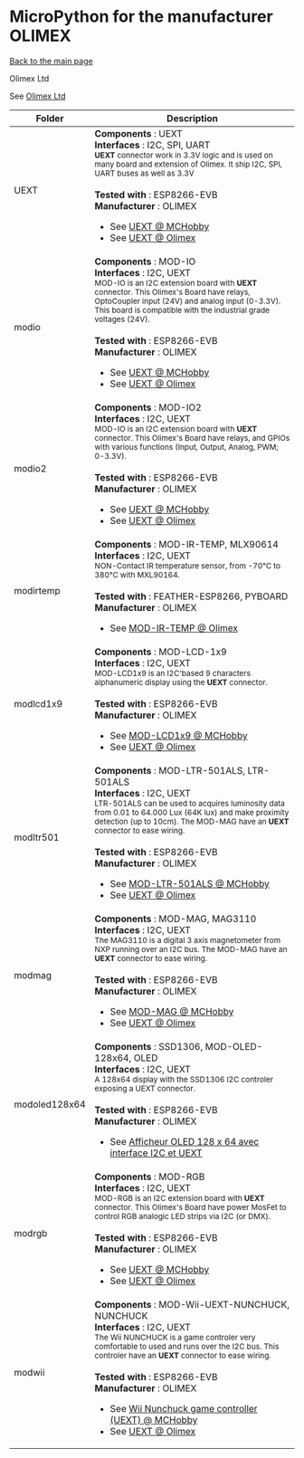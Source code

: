 # MicroPython for the manufacturer OLIMEX
[Back to the main page](../../readme.md)

Olimex Ltd

See
[Olimex Ltd](https://www.olimex.com/)
<table>
<thead>
  <th>Folder</th><th>Description</th>
</thead>
<tbody>
  <tr><td>UEXT</td>
      <td><strong>Components</strong> : UEXT<br />
      <strong>Interfaces</strong> : I2C, SPI, UART<br />
<small><strong>UEXT</strong> connector work in 3.3V logic and is used on many board and extension of Olimex. It ship I2C, SPI, UART buses as well as 3.3V</small><br/><br />
      <strong>Tested with</strong> : ESP8266-EVB<br />
      <strong>Manufacturer</strong> : OLIMEX<br />
<ul>
<li>See <a href="https://shop.mchobby.be/fr/138-uext">UEXT @ MCHobby</a></li>
<li>See <a href="https://www.olimex.com/Products/Modules/">UEXT @ Olimex</a></li>
</ul>
      </td>
  </tr>
  <tr><td>modio</td>
      <td><strong>Components</strong> : MOD-IO<br />
      <strong>Interfaces</strong> : I2C, UEXT<br />
<small>MOD-IO is an I2C extension board with <strong>UEXT</strong> connector. This Olimex's Board have relays, OptoCoupler input (24V) and analog input (0-3.3V).<br />This board is compatible with the industrial grade voltages (24V).</small><br/><br />
      <strong>Tested with</strong> : ESP8266-EVB<br />
      <strong>Manufacturer</strong> : OLIMEX<br />
<ul>
<li>See <a href="https://shop.mchobby.be/fr/138-uext">UEXT @ MCHobby</a></li>
<li>See <a href="https://www.olimex.com/Products/Modules/">UEXT @ Olimex</a></li>
</ul>
      </td>
  </tr>
  <tr><td>modio2</td>
      <td><strong>Components</strong> : MOD-IO2<br />
      <strong>Interfaces</strong> : I2C, UEXT<br />
<small>MOD-IO is an I2C extension board with <strong>UEXT</strong> connector. This Olimex's Board have relays, and GPIOs with various functions (Input, Output, Analog, PWM; 0-3.3V).</small><br/><br />
      <strong>Tested with</strong> : ESP8266-EVB<br />
      <strong>Manufacturer</strong> : OLIMEX<br />
<ul>
<li>See <a href="https://shop.mchobby.be/fr/138-uext">UEXT @ MCHobby</a></li>
<li>See <a href="https://www.olimex.com/Products/Modules/">UEXT @ Olimex</a></li>
</ul>
      </td>
  </tr>
  <tr><td>modirtemp</td>
      <td><strong>Components</strong> : MOD-IR-TEMP, MLX90614<br />
      <strong>Interfaces</strong> : I2C, UEXT<br />
<small>NON-Contact IR temperature sensor, from -70°C to 380°C with MXL90164.</small><br/><br />
      <strong>Tested with</strong> : FEATHER-ESP8266, PYBOARD<br />
      <strong>Manufacturer</strong> : OLIMEX<br />
<ul>
<li>See <a href="https://www.olimex.com/Products/Modules/Sensors/MOD-IR-TEMP/open-source-hardware">MOD-IR-TEMP @ Olimex</a></li>
</ul>
      </td>
  </tr>
  <tr><td>modlcd1x9</td>
      <td><strong>Components</strong> : MOD-LCD-1x9<br />
      <strong>Interfaces</strong> : I2C, UEXT<br />
<small>MOD-LCD1x9 is an I2C'based 9 characters alphanumeric display using the <strong>UEXT</strong> connector.</small><br/><br />
      <strong>Tested with</strong> : ESP8266-EVB<br />
      <strong>Manufacturer</strong> : OLIMEX<br />
<ul>
<li>See <a href="https://shop.mchobby.be/esp8266-esp32-wifi-iot/1414-uext-lcd-display-1-line-of-9-alphanumeric-chars-3232100014145-olimex.html">MOD-LCD1x9 @ MCHobby</a></li>
<li>See <a href="https://www.olimex.com/Products/Modules/">UEXT @ Olimex</a></li>
</ul>
      </td>
  </tr>
  <tr><td>modltr501</td>
      <td><strong>Components</strong> : MOD-LTR-501ALS, LTR-501ALS<br />
      <strong>Interfaces</strong> : I2C, UEXT<br />
<small>LTR-501ALS can be used to acquires luminosity data from 0.01 to 64.000 Lux (64K lux) and make proximity detection (up to 10cm). The MOD-MAG have an <strong>UEXT</strong> connector to ease wiring.</small><br/><br />
      <strong>Tested with</strong> : ESP8266-EVB<br />
      <strong>Manufacturer</strong> : OLIMEX<br />
<ul>
<li>See <a href="https://shop.mchobby.be/uext/1415-senseur-proximite-et-lumiere-ltr501-connecteur-uext-3232100014152-olimex.html">MOD-LTR-501ALS @ MCHobby</a></li>
<li>See <a href="https://www.olimex.com/Products/Modules/">UEXT @ Olimex</a></li>
</ul>
      </td>
  </tr>
  <tr><td>modmag</td>
      <td><strong>Components</strong> : MOD-MAG, MAG3110<br />
      <strong>Interfaces</strong> : I2C, UEXT<br />
<small>The MAG3110 is a digital 3 axis magnetometer from NXP running over an I2C bus. The MOD-MAG have an <strong>UEXT</strong> connector to ease wiring.</small><br/><br />
      <strong>Tested with</strong> : ESP8266-EVB<br />
      <strong>Manufacturer</strong> : OLIMEX<br />
<ul>
<li>See <a href="https://shop.mchobby.be/esp8266-esp32-wifi-iot/1413-uext-mag3110-magnetometer-module-3232100014138-olimex.html">MOD-MAG @ MCHobby</a></li>
<li>See <a href="https://www.olimex.com/Products/Modules/">UEXT @ Olimex</a></li>
</ul>
      </td>
  </tr>
  <tr><td>modoled128x64</td>
      <td><strong>Components</strong> : SSD1306, MOD-OLED-128x64, OLED<br />
      <strong>Interfaces</strong> : I2C, UEXT<br />
<small>A 128x64 display with the SSD1306 I2C controler exposing a UEXT connector.</small><br/><br />
      <strong>Tested with</strong> : ESP8266-EVB<br />
      <strong>Manufacturer</strong> : OLIMEX<br />
<ul>
<li>See <a href="https://shop.mchobby.be/product.php?id_product=1411">Afficheur OLED 128 x 64 avec interface I2C et UEXT</a></li>
</ul>
      </td>
  </tr>
  <tr><td>modrgb</td>
      <td><strong>Components</strong> : MOD-RGB<br />
      <strong>Interfaces</strong> : I2C, UEXT<br />
<small>MOD-RGB is an I2C extension board with <strong>UEXT</strong> connector. This Olimex's Board have power MosFet to control RGB analogic LED strips via I2C (or DMX).</small><br/><br />
      <strong>Tested with</strong> : ESP8266-EVB<br />
      <strong>Manufacturer</strong> : OLIMEX<br />
<ul>
<li>See <a href="https://shop.mchobby.be/fr/138-uext">UEXT @ MCHobby</a></li>
<li>See <a href="https://www.olimex.com/Products/Modules/">UEXT @ Olimex</a></li>
</ul>
      </td>
  </tr>
  <tr><td>modwii</td>
      <td><strong>Components</strong> : MOD-Wii-UEXT-NUNCHUCK, NUNCHUCK<br />
      <strong>Interfaces</strong> : I2C, UEXT<br />
<small>The Wii NUNCHUCK is a game controler very comfortable to used and runs over the I2C bus. This controler have an <strong>UEXT</strong> connector to ease wiring.</small><br/><br />
      <strong>Tested with</strong> : ESP8266-EVB<br />
      <strong>Manufacturer</strong> : OLIMEX<br />
<ul>
<li>See <a href="https://shop.mchobby.be/esp8266-esp32-wifi-iot/1416-uext-wii-nunchuck-controller-3232100014169-olimex.html">Wii Nunchuck game controller (UEXT) @ MCHobby</a></li>
<li>See <a href="https://www.olimex.com/Products/Modules/">UEXT @ Olimex</a></li>
</ul>
      </td>
  </tr>
</tbody>
</table>
